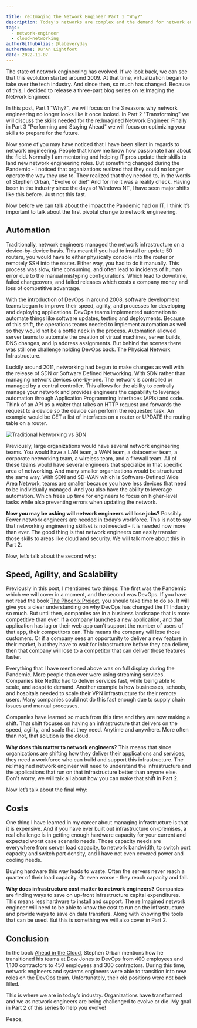 ```yaml
---

title: re:Imaging the Network Engineer Part 1 "Why?"
description: Today's networks are complex and the demand for network engineers that can understand these complexities are higher than ever. In this three part series we will discuss the state of networking, the skills that are needed, and lastly we will close with optimizing our skills for the road ahead. 
tags:
  - network-engineer
  - cloud-networking
authorGithubAlias: @labeveryday
authorName: Du'An Lightfoot 
date: 2022-11-07
---
```


The state of network engineering has evolved. If we look back, we can see that this evolution started around 2009. At that time, virtualization began to take over the tech industry. And since then, so much has changed. Because of this, I decided to release a three-part blog series on re:Imaging the Network Engineer. 

In this post, Part 1 "Why?", we will focus on the 3 reasons why network engineering no longer looks like it once looked. In Part 2 "Transforming" we will discuss the skills needed for the re:Imagined Network Engineer. Finally in Part 3 "Performing and Staying Ahead" we will focus on optimizing your skills to prepare for the future.

Now some of you may have noticed that I have been silent in regards to network engineering. People that know me know how passionate I am about the field. Normally I am mentoring and helping IT pros update their skills to land new network engineering roles. But something changed during the Pandemic - I noticed that organizations realized that they could no longer operate the way they use to. They realized that they needed to, in the words of Stephen Orban, "Evolve or die!" And for me it was a reality check. Having been in the industry since the days of Windows NT, I have seen major shifts like this before. Just not this fast.

Now before we can talk about the impact the Pandemic had on IT, I think it’s important to talk about the first pivotal change to network engineering. 

## Automation

Traditionally, network engineers managed the network infrastructure on a device-by-device basis. This meant if you had to install or update 50 routers, you would have to either physically console into the router or remotely SSH into the router. Either way, you had to do it manually. This process was slow, time consuming, and often lead to incidents of human error due to the manual mistyping configurations. Which lead to downtime, failed changeovers, and failed releases which costs a company money and loss of competitive advantage.

With the introduction of DevOps in around 2008, software development teams began to improve their speed, agility, and processes for developing and deploying applications. DevOps teams implemented automation to automate things like software updates, testing and deployments. Because of this shift, the operations teams needed to implement automation as well so they would not be a bottle neck in the process. Automation allowed server teams to automate the creation of virtual machines, server builds, DNS changes, and Ip address assignments. But behind the scenes there was still one challenge holding DevOps back. The Physical Network Infrastructure.

Luckily around 2011, networking had begun to make changes as well with the release of SDN or Software Defined Networking. With SDN rather than managing network devices one-by-one. The network is controlled or managed by a central controller. This allows for the ability to centrally manage your network and provides engineers the capability to leverage automation through Application Programming Interfaces (APIs) and code. Think of an API as a waiter that takes an HTTP request and forwards the request to a device so the device can perform the requested task. An example would be GET a list of interfaces on a router or UPDATE the routing table on a router. 

![Traditional Networking vs SDN](./images/traditional-vs-sdn.png)

Previously, large organizations would have several network engineering teams. You would have a LAN team, a WAN team, a datacenter team, a corporate networking team, a wireless team, and a firewall team. All of these teams would have several engineers that specialize in that specific area of networking. And many smaller organizations would be structured the same way. With SDN and SD-WAN which is Software-Defined Wide Area Network, teams are smaller because you have less devices that need to be individually managed. And you also have the ability to leverage automation. Which frees up time for engineers to focus on higher-level tasks while also preventing errors when updating the network.

**Now you may be asking will network engineers will lose jobs?**
Possibly. Fewer network engineers are needed in today’s workforce. This is not to say that networking engineering skillset is not needed - it is needed now more than ever. The good thing is that network engineers can easily transfer those skills to areas like cloud and security. We will talk more about this in Part 2. 

Now, let’s talk about the second why:

## Speed, Agility, and Scalability

Previously in this post, I mentioned two things: The first was the Pandemic which we will cover in a moment, and the second was DevOps. If you have not read the book [The Phoenix Project](https://a.co/d/jgH7h6W), you should take time to do so. It will give you a clear understanding on why DevOps has changed the IT Industry so much. But until then, companies are in a business landscape that is more competitive than ever. If a company launches a new application, and that application has lag or their web app can't support the number of users of that app, their competitors can. This means the company will lose those customers. Or if a company sees an opportunity to deliver a new feature in their market, but they have to wait for infrastructure before they can deliver, then that company will lose to a competitor that can deliver those features faster.

Everything that I have mentioned above was on full display during the Pandemic. More people than ever were using streaming services. Companies like Netflix had to deliver services fast, while being able to scale, and adapt to demand. Another example is how businesses, schools, and hospitals needed to scale their VPN infrastructure for their remote users. Many companies could not do this fast enough due to supply chain issues and manual processes.

Companies have learned so much from this time and they are now making a shift. That shift focuses on having an infrastructure that delivers on the speed, agility, and scale that they need. Anytime and anywhere. More often than not, that solution is the cloud.

**Why does this matter to network engineers?**
This means that since organizations are shifting how they deliver their applications and services, they need a workforce who can build and support this infrastructure. The re:Imagined network engineer will need to understand the infrastructure and the applications that run on that infrastructure better than anyone else. Don't worry, we will talk all about how you can make that shift in Part 2.

Now let’s talk about the final why:

## Costs

One thing I have learned in my career about managing infrastructure is that it is expensive. And if you have ever built out infrastructure on-premises, a real challenge is in getting enough hardware capacity for your current and expected worst case scenario needs. Those capacity needs are everywhere from server load capacity, to network bandwidth, to switch port capacity and switch port density, and I have not even covered power and cooling needs.

Buying hardware this way leads to waste. Often the servers never reach a quarter of their load capacity. Or even worse - they reach capacity and fail.

**Why does infrastructure cost matter to network engineers?**
Companies are finding ways to save on up-front infrastructure capital expenditures. This means less hardware to install and support. The re:Imagined network engineer will need to be able to know the cost to run on the infrastructure and provide ways to save on data transfers. Along with knowing the tools that can be used. But this is something we will also cover in Part 2. 

## Conclusion

In the book [Ahead in the Cloud](https://a.co/d/bdIv9B6), Stephen Orban mentions how he transitioned his teams at Dow Jones to DevOps from 400 employees and 1,100 contractors to 450 employees and 300 contractors. During this time, network engineers and systems engineers were able to transition into new roles on the DevOps team. Unfortunately, their old positions were not back filled. 

This is where we are in today’s industry. Organizations have transformed and we as network engineers are being challenged to evolve or die. My goal in Part 2 of this series to help you evolve!

Peace,
